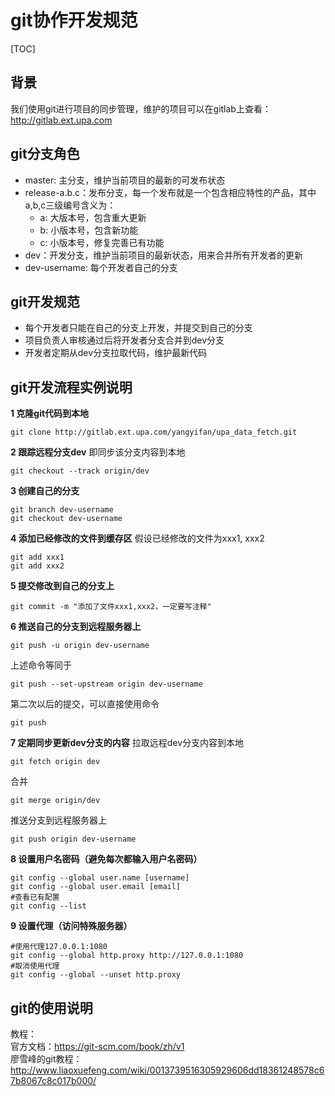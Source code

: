 # git协作开发规范

[TOC]

## 背景

我们使用git进行项目的同步管理，维护的项目可以在gitlab上查看：
http://gitlab.ext.upa.com

## git分支角色

* master: 主分支，维护当前项目的最新的可发布状态
* release-a.b.c：发布分支，每一个发布就是一个包含相应特性的产品，其中a,b,c三级编号含义为：
  * a:  大版本号，包含重大更新
  * b:  小版本号，包含新功能 
  * c:  小版本号，修复完善已有功能
* dev：开发分支，维护当前项目的最新状态，用来合并所有开发者的更新
* dev-username: 每个开发者自己的分支

## git开发规范

* 每个开发者只能在自己的分支上开发，并提交到自己的分支
* 项目负责人审核通过后将开发者分支合并到dev分支
* 开发者定期从dev分支拉取代码，维护最新代码

## git开发流程实例说明

**1 克隆git代码到本地**
```
git clone http://gitlab.ext.upa.com/yangyifan/upa_data_fetch.git
```

**2 跟踪远程分支dev**
即同步该分支内容到本地
```
git checkout --track origin/dev
```

**3 创建自己的分支**
```
git branch dev-username
git checkout dev-username
```

**4 添加已经修改的文件到缓存区**
假设已经修改的文件为xxx1, xxx2
```
git add xxx1
git add xxx2
```

**5 提交修改到自己的分支上**
```
git commit -m "添加了文件xxx1,xxx2，一定要写注释"
```

**6 推送自己的分支到远程服务器上**
```
git push -u origin dev-username
```
上述命令等同于
```
git push --set-upstream origin dev-username
```
第二次以后的提交，可以直接使用命令
```
git push
```

**7 定期同步更新dev分支的内容**
拉取远程dev分支内容到本地
```
git fetch origin dev
```
合并
```
git merge origin/dev
```
推送分支到远程服务器上
```
git push origin dev-username
```

**8 设置用户名密码（避免每次都输入用户名密码）**
```
git config --global user.name [username]
git config --global user.email [email]
#查看已有配置
git config --list
```

**9 设置代理（访问特殊服务器）**
```
#使用代理127.0.0.1:1080
git config --global http.proxy http://127.0.0.1:1080
#取消使用代理
git config --global --unset http.proxy
```



## git的使用说明

教程：  
官方文档：https://git-scm.com/book/zh/v1  
廖雪峰的git教程：http://www.liaoxuefeng.com/wiki/0013739516305929606dd18361248578c67b8067c8c017b000/  



